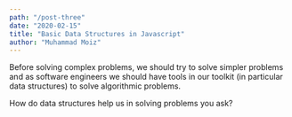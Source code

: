 ```yaml
---
path: "/post-three"
date: "2020-02-15"
title: "Basic Data Structures in Javascript"
author: "Muhammad Moiz"
---
```


Before solving complex problems, we should try to solve simpler problems and as software engineers we should have tools in our toolkit (in particular data structures) to solve algorithmic problems.

How do data structures help us in solving problems you ask? 





